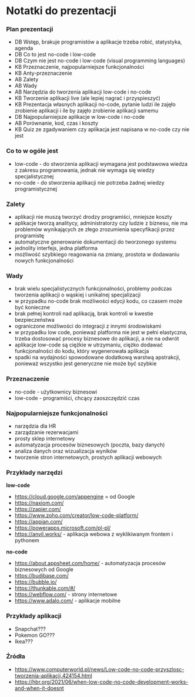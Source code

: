 # Notatki do prezentacji

### Plan prezentacji
- DB Wstęp, brakuje programistów a aplikacje trzeba robić, statystyka, agenda
- DB Co to jest no-code i low-code
- DB Czym nie jest no-code i low-code (visual programming languages)
- KB Przeznaczenie, najpopularniejsze funkcjonalności
- KB Anty-przeznaczenie
- AB Zalety
- AB Wady
- AB Narzędzia do tworzenia aplikacji low-code i no-code
- KB Tworzenie aplikacji live (ale lepiej nagrać i przyspieszyć)
- KB Prezentacja własnych aplikacji no-code, pytanie ludzi ile zajęło zrobienie aplikacji i ile by zajęło zrobienie aplikacji samemu
- DB Najpopularniejsze aplikacje w low-code i no-code
- AB Porównanie, kod, czas i koszty
- KB Quiz ze zgadywaniem czy aplikacja jest napisana w no-code czy nie jest

### Co to w ogóle jest
- low-code - do stworzenia aplikacji wymagana jest podstawowa wiedza z zakresu programowania, jednak nie wymaga się wiedzy specjalistycznej
- no-code - do stworzenia aplikacji nie potrzeba żadnej wiedzy programistycznej

### Zalety
- aplikacji nie muszą tworzyć drodzy programiści, mniejsze koszty
- aplikacje tworzą analitycy, administratorzy czy ludzie z biznesu, nie ma problemów wynikających ze złego zrozumienia specyfikacji przez programistę
- automatyczne generowanie dokumentacji do tworzonego systemu
- jednolity interfejs, jedna platforma
- możliwość szybkiego reagowania na zmiany, prostota w dodawaniu nowych funkcjonalności

### Wady
- brak wielu specjalistycznych funkcjonalności, problemy podczas tworzenia aplikacji o wąskiej i unikalnej specjalizacji
- w przypadku no-code brak możliwości edycji kodu, co czasem może być konieczne
- brak pełnej kontroli nad aplikacją, brak kontroli w kwestie bezpieczeństwa
- ograniczone możliwości do integracji z innymi środowiskami
- w przypadku low code, ponieważ platforma nie jest w pełni elastyczna, trzeba dostosować procesy biznesowe do aplikacji, a nie na odwrót
- aplikacje low-code są ciężkie w utrzymaniu, ciężko dodawać funkcjonalności do kodu, który wygenerowała aplikacja
- spadki na wydajności spowodowane dodatkową warstwą apstrakcji, ponieważ wszystko jest generyczne nie może być szybkie

### Przeznaczenie
- no-code - użytkownicy biznesowi
- low-code - programiści, chcący zaoszczędzić czas

### Najpopularniejsze funkcjonalności
- narzędzia dla HR
- zarządzanie rezerwacjami
- prosty sklep internetowy
- automatyzacja procesów biznesowych (poczta, bazy danych)
- analiza danych oraz wizualizacja wyników
- tworzenie stron internetowych, prostych aplikacji webowych

### Przykłady narzędzi
**low-code**
- https://cloud.google.com/appengine = od Google
- https://naxiom.com/
- https://zapier.com/
- https://www.zoho.com/creator/low-code-platform/
- https://appian.com/
- https://powerapps.microsoft.com/pl-pl/
- https://anvil.works/ - aplikacja webowa z wyklikiwanym frontem i pythonem  

**no-code**
- https://about.appsheet.com/home/ - automatyzacja procesów biznesowych od Google
- https://budibase.com/
- https://bubble.io/
- https://thunkable.com/#/
- https://webflow.com/ - strony internetowe
- https://www.adalo.com/ - aplikacje mobilne

### Przykłady aplikacji
- Snapchat???
- Pokemon GO???
- Ikea???

### Źródła
- https://www.computerworld.pl/news/Low-code-no-code-przyszlosc-tworzenia-aplikacji,424154.html
- https://hbr.org/2021/06/when-low-code-no-code-development-works-and-when-it-doesnt
